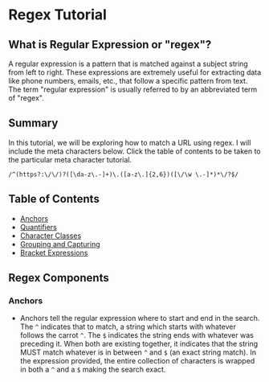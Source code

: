 # Regex Tutorial

## What is Regular Expression or "regex"?

A regular expression is a pattern that is matched against a subject string from left to right. These expressions are extremely useful for extracting data like phone numbers, emails, etc., that follow a specific pattern from text. The term "regular expression" is usually referred to by an abbreviated term of "regex".

## Summary

In this tutorial, we will be exploring how to match a URL using regex. I will include the meta characters below. Click the table of contents to be taken to the particular meta character tutorial.

`/^(https?:\/\/)?([\da-z\.-]+)\.([a-z\.]{2,6})([\/\w \.-]*)*\/?$/`

## Table of Contents

- [Anchors](#anchors)
- [Quantifiers](#quantifiers)
- [Character Classes](#character-classes)
- [Grouping and Capturing](#grouping-and-capturing)
- [Bracket Expressions](#bracket-expressions)

## Regex Components

### Anchors

- Anchors tell the regular expression where to start and end in the search. The `^` indicates that to match, a string which starts with whatever follows the carrot `^`. The `$` indicates the string ends with whatever was preceding it. When both are existing together, it indicates that the string MUST match whatever is in between `^` and `$` (an exact string match). In the expression provided, the entire collection of characters is wrapped in both a `^` and a `$` making the search exact.
